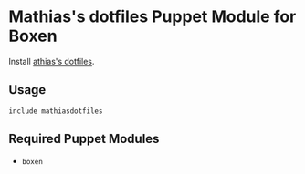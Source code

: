 # Mathias's dotfiles Puppet Module for Boxen

Install [athias's dotfiles](https://github.com/mathiasbynens/dotfiles).

## Usage

```puppet
include mathiasdotfiles
```

## Required Puppet Modules

* `boxen`